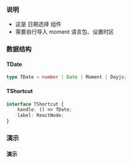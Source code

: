 ### 说明

-   这是 日期选择 组件
-   需要自行导入 moment 语言包、设置时区

### 数据结构

#### TDate

```ts {"static": true}
type TDate = number | Date | Moment | Dayjs;
```

#### TShortcut

```ts {"static": true}
interface TShortcut {
    handle: () => TDate;
    label: ReactNode;
}
```

### 演示

#### 演示

```js {"codepath": "datepicker.jsx"}
```

<!--
#### size - 尺寸

```js {"codepath": "datepicker-size.jsx"}
```

#### rules - 自定义规则

```js {"codepath": "datepicker-rules.jsx"}
```

#### nullable - 是否可为空/输入

```js {"codepath": "datepicker-nullable.jsx"}
```

#### display - 自定义展示形式

```js {"codepath": "datepicker-display.jsx"}
```

#### format - 自定义格式化/输入

```js {"codepath": "datepicker-format.jsx"}
```

#### status - 状态

```js {"codepath": "datepicker-status.jsx"}
```

#### disabled - 禁用

```js {"codepath": "datepicker-disabled.jsx"}
```

#### uncontrolled

```js {"codepath": "datepicker-uncontrolled.jsx"}
```

#### popoverProps - 弹出容器定义

```js {"codepath": "datepicker-popoverProps.jsx"}
```

#### 月份演示

```js {"codepath": "month.jsx"}
```

#### size - 月份尺寸

```js {"codepath": "month-size.jsx"}
```

#### rules - 月份自定义规则

```js {"codepath": "month-rules.jsx"}
```

#### nullable - 月份是否可为空/输入

```js {"codepath": "month-nullable.jsx"}
```

#### display - 月份自定义展示形式

```js {"codepath": "month-display.jsx"}
```

#### format - 月份自定义格式化/输入

```js {"codepath": "month-format.jsx"}
```

#### status - 月份状态

```js {"codepath": "month-status.jsx"}
```

#### disabled - 月份禁用

```js {"codepath": "month-disabled.jsx"}
```

#### uncontrolled - 月份非受控

```js {"codepath": "month-uncontrolled.jsx"}
```

#### popoverProps - 月份弹出层容器

```js {"codepath": "month-popoverProps.jsx"}
``` -->
